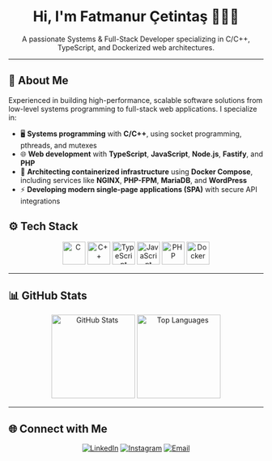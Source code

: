 <h1 align="center">Hi, I'm Fatmanur Çetintaş 👩🏼‍💻</h1>
<p align="center">
A passionate Systems & Full-Stack Developer specializing in C/C++, TypeScript, and Dockerized web architectures.
</p>

---

## 🧩 About Me

Experienced in building high-performance, scalable software solutions from low-level systems programming to full-stack web applications. I specialize in:

- 🖥️ **Systems programming** with **C/C++**, using socket programming, pthreads, and mutexes  
- 🌐 **Web development** with **TypeScript**, **JavaScript**, **Node.js**, **Fastify**, and **PHP**  
- 🐳 **Architecting containerized infrastructure** using **Docker Compose**, including services like **NGINX**, **PHP-FPM**, **MariaDB**, and **WordPress**  
- ⚡ **Developing modern single-page applications (SPA)** with secure API integrations

## ⚙️ Tech Stack  

<p align="center">
  <img width="45" src="https://cdn.jsdelivr.net/gh/devicons/devicon/icons/c/c-original.svg" alt="C" title="C" />
  <img width="45" src="https://cdn.jsdelivr.net/gh/devicons/devicon/icons/cplusplus/cplusplus-original.svg" alt="C++" title="C++" />
  <img width="45" src="https://cdn.jsdelivr.net/gh/devicons/devicon/icons/typescript/typescript-original.svg" alt="TypeScript" title="TypeScript" />
  <img width="45" src="https://cdn.jsdelivr.net/gh/devicons/devicon/icons/javascript/javascript-original.svg" alt="JavaScript" title="JavaScript" />
  <img width="45" src="https://cdn.jsdelivr.net/gh/devicons/devicon/icons/php/php-original.svg" alt="PHP" title="PHP" />
  <img width="45" src="https://cdn.jsdelivr.net/gh/devicons/devicon/icons/docker/docker-original.svg" alt="Docker" title="Docker" />
</p>

---

## 📊 GitHub Stats  

<p align="center">
  <img src="https://github-readme-stats.vercel.app/api?username=facetint&show_icons=true&theme=radical" alt="GitHub Stats" height="165"/>
  <img src="https://github-readme-stats.vercel.app/api/top-langs/?username=facetint&layout=compact&theme=radical" alt="Top Languages" height="165"/>
</p>

---

## 🌐 Connect with Me  

<p align="center">
  <a href="https://linkedin.com/in/fatmanurcetintas/"><img src="https://img.icons8.com/fluent/48/000000/linkedin.png" alt="LinkedIn"/></a>
  <a href="https://www.instagram.com/fatmanur.cetintas12/"><img src="https://img.icons8.com/fluent/48/000000/instagram-new.png" alt="Instagram"/></a>
  <a href="mailto:fatmanurcetintas7@gmail.com"><img src="https://img.icons8.com/fluent/48/000000/gmail-new.png" alt="Email"/></a>
</p>
